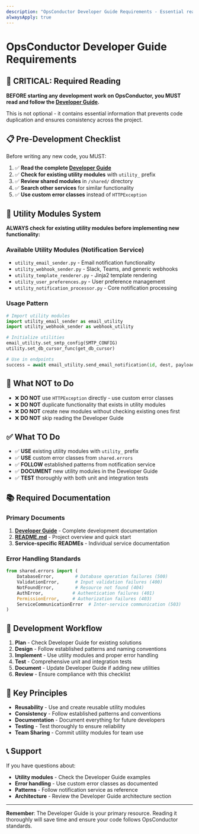 ```yaml
---
description: "OpsConductor Developer Guide Requirements - Essential reading for all development work"
alwaysApply: true
---
```


# OpsConductor Developer Guide Requirements

## 🚨 CRITICAL: Required Reading

**BEFORE starting any development work on OpsConductor, you MUST read and follow the [Developer Guide](DEVELOPER_GUIDE.md).**

This is not optional - it contains essential information that prevents code duplication and ensures consistency across the project.

## 📋 Pre-Development Checklist

Before writing any new code, you MUST:

1. ✅ **Read the complete [Developer Guide](DEVELOPER_GUIDE.md)**
2. ✅ **Check for existing utility modules** with `utility_` prefix
3. ✅ **Review shared modules** in `/shared/` directory
4. ✅ **Search other services** for similar functionality
5. ✅ **Use custom error classes** instead of `HTTPException`

## 🔧 Utility Modules System

**ALWAYS check for existing utility modules before implementing new functionality:**

### Available Utility Modules (Notification Service)
- `utility_email_sender.py` - Email notification functionality
- `utility_webhook_sender.py` - Slack, Teams, and generic webhooks
- `utility_template_renderer.py` - Jinja2 template rendering
- `utility_user_preferences.py` - User preference management
- `utility_notification_processor.py` - Core notification processing

### Usage Pattern
```python
# Import utility modules
import utility_email_sender as email_utility
import utility_webhook_sender as webhook_utility

# Initialize utilities
email_utility.set_smtp_config(SMTP_CONFIG)
utility.set_db_cursor_func(get_db_cursor)

# Use in endpoints
success = await email_utility.send_email_notification(id, dest, payload)
```

## 🚫 What NOT to Do

- ❌ **DO NOT** use `HTTPException` directly - use custom error classes
- ❌ **DO NOT** duplicate functionality that exists in utility modules
- ❌ **DO NOT** create new modules without checking existing ones first
- ❌ **DO NOT** skip reading the Developer Guide

## ✅ What TO Do

- ✅ **USE** existing utility modules with `utility_` prefix
- ✅ **USE** custom error classes from `shared.errors`
- ✅ **FOLLOW** established patterns from notification service
- ✅ **DOCUMENT** new utility modules in the Developer Guide
- ✅ **TEST** thoroughly with both unit and integration tests

## 📚 Required Documentation

### Primary Documents
1. **[Developer Guide](DEVELOPER_GUIDE.md)** - Complete development documentation
2. **[README.md](README.md)** - Project overview and quick start
3. **Service-specific READMEs** - Individual service documentation

### Error Handling Standards
```python
from shared.errors import (
    DatabaseError,        # Database operation failures (500)
    ValidationError,      # Input validation failures (400)
    NotFoundError,        # Resource not found (404)
    AuthError,           # Authentication failures (401)
    PermissionError,     # Authorization failures (403)
    ServiceCommunicationError  # Inter-service communication (503)
)
```

## 🔄 Development Workflow

1. **Plan** - Check Developer Guide for existing solutions
2. **Design** - Follow established patterns and naming conventions
3. **Implement** - Use utility modules and proper error handling
4. **Test** - Comprehensive unit and integration tests
5. **Document** - Update Developer Guide if adding new utilities
6. **Review** - Ensure compliance with this checklist

## 🎯 Key Principles

- **Reusability** - Use and create reusable utility modules
- **Consistency** - Follow established patterns and conventions
- **Documentation** - Document everything for future developers
- **Testing** - Test thoroughly to ensure reliability
- **Team Sharing** - Commit utility modules for team use

## 📞 Support

If you have questions about:
- **Utility modules** - Check the Developer Guide examples
- **Error handling** - Use custom error classes as documented
- **Patterns** - Follow notification service as reference
- **Architecture** - Review the Developer Guide architecture section

---

**Remember**: The Developer Guide is your primary resource. Reading it thoroughly will save time and ensure your code follows OpsConductor standards.